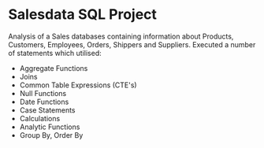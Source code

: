 # Salesdata SQL Project
Analysis of a Sales databases containing information about Products, Customers, Employees, Orders, Shippers and Suppliers. 
Executed a number of statements which utilised:
- Aggregate Functions
- Joins
- Common Table Expressions (CTE's)
- Null Functions
- Date Functions
- Case Statements
- Calculations
- Analytic Functions
- Group By, Order By
